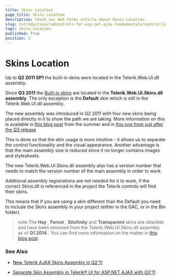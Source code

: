 ```yaml
---
title: Skins Location
page_title: Skins Location
description: Check our Web Forms article about Skins Location.
slug: introduction/radcontrols-for-asp.net-ajax-fundamentals/controlling-visual-appearance/skins-location
tags: skins,location
published: True
position: 2
---
```


# Skins Location

Up to **Q2 2011 SP1** the built-in skins were located in the Telerik.Web.UI.dll assembly.

Since **Q3 2011** the [Built-in skins](https://docs.telerik.com/devtools/aspnet-ajax/general-information/controlling-visual-appearance/how-skins-work#built-in-skins) are located in the **Telerik.Web.UI.Skins.dll assembly**. The only exception is the **Default** skin which is still in the Telerik.Web.UI.dll assembly.

The new assembly was introduced in Q2 2011 with four new skins being placed directly in it to show the path we are taking. More information on this is available in [this blog post](https://www.telerik.com/blogs/new-telerik-ajax-skins-assembly) from the summer and in [this one from just after the Q3 release](https://www.telerik.com/blogs/separate-skin-assembly-in-radcontrols-for-asp-net-ajax-with-q3-apos-11)

This is done so that the skin usage is more intuitive - it allows us to separate the control functionality and the visual appearance. Another advantage is that the main assembly size is reduced since it no longer contains images and stylesheets.

The new Telerik.Web.UI.Skins.dll assembly also has a version number that needs to match the version number of the main assembly in order to work.

Additional assembly registrations are not needed for it to work, if the correct Skins.dll is referenced in the project the Telerik controls will find their skins.

This means that if you are using a skin different than the Default you need to include the Skins assembly in your project (either in the GAC, or in the Bin folder).

>note The **Hay** , **Forest** , **Sitefinity** and **Transparent** skins are obsolete and have been removed from the Telerik.Web.UI.Skins.dll assembly as of **Q1 2014** . You can find more information on the matter in [this blog post](https://www.telerik.com/blogs/6-telerik-asp.net-ajax-skins-going-obsolete).
>

### See Also

 * [New Telerik AJAX Skins Assembly in Q2'11](https://www.telerik.com/blogs/new-telerik-ajax-skins-assembly)

 * [Separate Skin Assembly in Telerik® UI for ASP.NET AJAX with Q3'11](https://www.telerik.com/blogs/separate-skin-assembly-in-radcontrols-for-asp-net-ajax-with-q3-apos-11)
